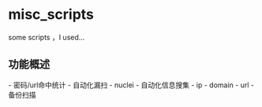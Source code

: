 # misc_scripts
some scripts ，I used...
</br>
<h2>功能概述</h2>
- 密码/url命中统计
- 自动化漏扫
  - nuclei
- 自动化信息搜集
  - ip
  - domain
  - url
  - 备份扫描
